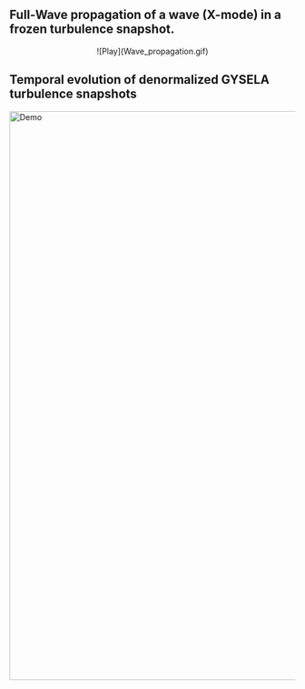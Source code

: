 ## **Full-Wave propagation of a wave (X-mode) in a frozen turbulence snapshot.**
<p align="center">
![Play](Wave_propagation.gif)
</p>

## **Temporal evolution of denormalized GYSELA turbulence snapshots**
<img src="animation_gys_TKE_SCE_00375.gif" alt="Demo" width="1000"/>
